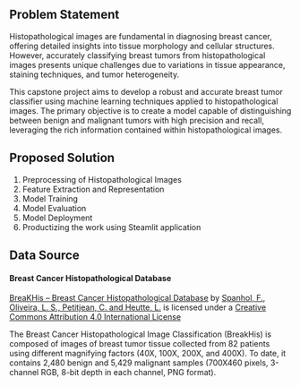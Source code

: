 ## Problem Statement
Histopathological images are fundamental in diagnosing breast cancer, offering detailed insights into tissue morphology and cellular structures. However, accurately classifying breast tumors from histopathological images presents unique challenges due to variations in tissue appearance, staining techniques, and tumor heterogeneity.

This capstone project aims to develop a robust and accurate breast tumor classifier using machine learning techniques applied to histopathological images. The primary objective is to create a model capable of distinguishing between benign and malignant tumors with high precision and recall, leveraging the rich information contained within histopathological images.

## Proposed Solution
1. Preprocessing of Histopathological Images
2. Feature Extraction and Representation
3. Model Training
4. Model Evaluation
5. Model Deployment
6. Productizing the work using Steamlit application

## Data Source
#### Breast Cancer Histopathological Database

[BreaKHis – Breast Cancer Histopathological Database](https://web.inf.ufpr.br/vri/databases/breast-cancer-histopathological-database-breakhis/) by [Spanhol, F., Oliveira, L. S., Petitjean, C. and Heutte, L.](https://ieeexplore.ieee.org/document/7312934) is licensed under a [Creative Commons Attribution 4.0 International License](https://creativecommons.org/licenses/by/4.0/)

The Breast Cancer Histopathological Image Classification (BreakHis) is composed of images of breast tumor tissue collected from 82 patients using different magnifying factors (40X, 100X, 200X, and 400X). To date, it contains 2,480 benign and 5,429 malignant samples (700X460 pixels, 3-channel RGB, 8-bit depth in each channel, PNG format).

